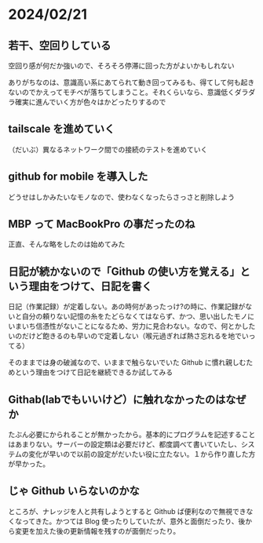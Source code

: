 # 2024/02/21
## 若干、空回りしている
空回り感が何だか強いので、そろそろ停滞に回った方がよいかもしれない

ありがちなのは、意識高い系にあてられて動き回ってみるも、得てして何も起きないのでかえってモチベが落ちてしまうこと。それくらいなら、意識低くダラダラ確実に進んでいく方が色々はかどったりするので
## tailscale を進めていく
（だいぶ）異なるネットワーク間での接続のテストを進めていく

## github for mobile を導入した
どうせはしかみたいなモノなので、使わなくなったらさっさと削除しよう

## MBP って MacBookPro の事だったのね
正直、そんな略をしたのは始めてみた

## 日記が続かないので「Github の使い方を覚える」という理由をつけて、日記を書く

日記（作業記録）が定着しない。あの時何があったっけ?の時に、作業記録がないと自分の頼りない記憶の糸をたどらなくてはならず、かつ、思い出したモノにいまいち信憑性がないことになるため、労力に見合わない。なので、何とかしたいのだけど飽きるのも早いので定着しない（喉元過ぎれば熱さ忘れるを地でいってる）

そのままでは身の破滅なので、いままで触らないでいた Github に慣れ親しむためという理由をつけて日記を継続できるか試してみる

## Githab(labでもいいけど）に触れなかったのはなぜか

たぶん必要にかられることが無かったから。基本的にプログラムを記述することはあまりない。サーバーの設定類は必要だけど、都度調べて書いていたし、システムの変化が早いので以前の設定がだいたい役に立たない。１から作り直した方が早かった。

## じゃ Github いらないのかな

ところが、ナレッジを人と共有しようとすると Github ば便利なので無視できなくなってきた。かつては Blog 使ったりしていたが、意外と面倒だったり、後から変更を加えた後の更新情報を残すのが面倒だったり。

